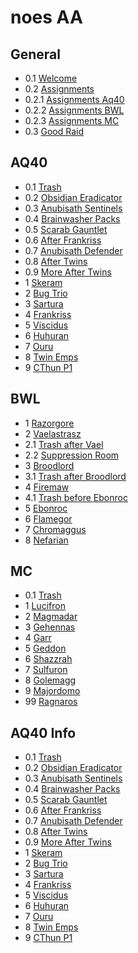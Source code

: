 # noes AA

## General

* 0.1 [Welcome](1_general/0.1_Welcome.txt)
* 0.2 [Assignments](1_general/0.2_AssignmentsFull.txt)
* 0.2.1 [Assignments Aq40](1_general/0.2.1_AssignmentsAq40.txt)
* 0.2.2 [Assignments BWL](1_general/0.2.2_AssignmentsBwl.txt)
* 0.2.3 [Assignments MC](1_general/0.2.3_AssignmentsMc.txt)
* 0.3 [Good Raid](1_general/0.3_GoodRaid.txt)

## AQ40

* 0.1 [Trash](2_aq40/0.1_TrashFull.txt)
* 0.2 [Obsidian Eradicator](2_aq40/0.2_ObsidianEradicator.txt)
* 0.3 [Anubisath Sentinels](2_aq40/0.3_AnibisathSentinels.txt)
* 0.4 [Brainwasher Packs](2_aq40/0.4_BrainwasherPacks.txt)
* 0.5 [Scarab Gauntlet](2_aq40/0.5_ScarabGauntlet.txt)
* 0.6 [After Frankriss](2_aq40/0.6_AfterFrankriss.txt)
* 0.7 [Anubisath Defender](2_aq40/0.7_AnubisathDefender.txt)
* 0.8 [After Twins](2_aq40/0.8_AfterTwins.txt)
* 0.9 [More After Twins](2_aq40/0.9_MoreAfterTwins.txt)
* 1 [Skeram](2_aq40/1._Skeram.txt)
* 2 [Bug Trio](2_aq40/2._Bug_Trio.txt)
* 3 [Sartura](2_aq40/3._Sartura.txt)
* 4 [Frankriss](2_aq40/4._Fankriss.txt)
* 5 [Viscidus](2_aq40/5._Viscidus.txt)
* 6 [Huhuran](2_aq40/6._Huhuran.txt)
* 7 [Ouru](2_aq40/7._Ouro.txt)
* 8 [Twin Emps](2_aq40/8._TwinEmps.txt)
* 9 [CThun P1](2_aq40/9._CThun.txt)

## BWL

* 1 [Razorgore](3_bwl/1._Razorgore.txt)
* 2 [Vaelastrasz](3_bwl/2._Vaelastrasz.txt)
* 2.1 [Trash after Vael](3_bwl/2.1_TrashAfterVael.txt)
* 2.2 [Suppression Room](3_bwl/2.2_SuppressionRoom.txt)
* 3 [Broodlord](3_bwl/3._Broodlord.txt)
* 3.1 [Trash after Broodlord](3_bwl/3.1_TrashAfterBrood.txt)
* 4 [Firemaw](3_bwl/4._Firemaw.txt)
* 4.1 [Trash before Ebonroc](3_bwl/4.1_TrashBeforeEbonroc.txt)
* 5 [Ebonroc](3_bwl/5._Ebonroc.txt)
* 6 [Flamegor](3_bwl/6._Flamegor.txt)
* 7 [Chromaggus](3_bwl/7._Chromaggus.txt)
* 8 [Nefarian](3_bwl/8._Nefarian.txt)

## MC

* 0.1 [Trash](4_mc/0.1_Trash.txt)
* 1 [Lucifron](4_mc/1._Lucifron.txt)
* 2 [Magmadar](4_mc/2._Magmadar.txt)
* 3 [Gehennas](4_mc/3._Gehennas.txt)
* 4 [Garr](4_mc/4._Garr.txt)
* 5 [Geddon](4_mc/5._Geddon.txt)
* 6 [Shazzrah](4_mc/6._Shazzrah.txt)
* 7 [Sulfuron](4_mc/7._Sulfuron.txt)
* 8 [Golemagg](4_mc/8._Golemagg.txt)
* 9 [Majordomo](4_mc/9._Majordomo.txt)
* 99 [Ragnaros](4_mc/99_Ragnaros.txt)

## AQ40 Info

* 0.1 [Trash](5_aq_info/0.1._Trash.txt)
* 0.2 [Obsidian Eradicator](5_aq_info/0.2_ObsidianEradicator.txt)
* 0.3 [Anubisath Sentinels](5_aq_info/0.3_AnubisathSentinels.txt)
* 0.4 [Brainwasher Packs](5_aq_info/0.4_BrainwasherPacks.txt)
* 0.5 [Scarab Gauntlet](5_aq_info/0.5_ScarabGauntlet.txt)
* 0.6 [After Frankriss](5_aq_info/0.6_AfterFrankriss.txt)
* 0.7 [Anubisath Defender](5_aq_info/0.7_AnubisathDefender.txt)
* 0.8 [After Twins](5_aq_info/0.8_AfterTwins.txt)
* 0.9 [More After Twins](5_aq_info/0.9_MoreAfterTwins.txt)
* 1 [Skeram](5_aq_info/1._Skeram.txt)
* 2 [Bug Trio](5_aq_info/2._Bug_Trio.txt)
* 3 [Sartura](5_aq_info/3._Sartura.txt)
* 4 [Frankriss](5_aq_info/4._Fankriss.txt)
* 5 [Viscidus](5_aq_info/5._Viscidus.txt)
* 6 [Huhuran](5_aq_info/6._Huhuran.txt)
* 7 [Ouru](5_aq_info/7._Ouro.txt)
* 8 [Twin Emps](5_aq_info/8._TwinEmps.txt)
* 9 [CThun P1](5_aq_info/9._CThun.txt)